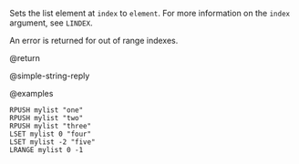 Sets the list element at `index` to `element`. For more information on the
`index` argument, see `LINDEX`.

An error is returned for out of range indexes.

@return

@simple-string-reply

@examples

```cli
RPUSH mylist "one"
RPUSH mylist "two"
RPUSH mylist "three"
LSET mylist 0 "four"
LSET mylist -2 "five"
LRANGE mylist 0 -1
```
